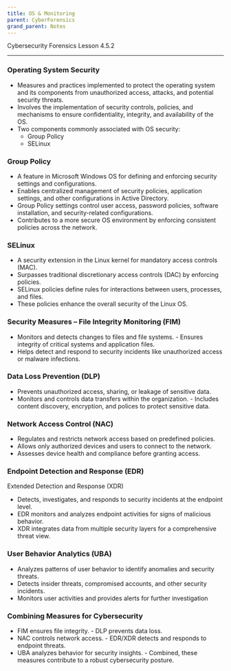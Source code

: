 ```yaml
---
title: OS & Monitoring
parent: CyberForensics 
grand_parent: Notes
---
```

Cybersecurity Forensics Lesson 4.5.2
___
### Operating System Security
- Measures and practices implemented to protect the operating system and its components from unauthorized access, attacks, and potential security threats.
- Involves the implementation of security controls, policies, and mechanisms to ensure confidentiality, integrity, and availability of the OS.
- Two components commonly associated with OS security: 
	- Group Policy
	- SELinux

### Group Policy
- A feature in Microsoft Windows OS for defining and enforcing security settings and configurations.
- Enables centralized management of security policies, application settings, and other configurations in Active Directory.
- Group Policy settings control user access, password policies, software installation, and security-related configurations.
- Contributes to a more secure OS environment by enforcing consistent policies across the network.

### SELinux
- A security extension in the Linux kernel for mandatory access controls (MAC).
- Surpasses traditional discretionary access controls (DAC) by enforcing policies.
- SELinux policies define rules for interactions between users, processes, and files.
- These policies enhance the overall security of the Linux OS.

### Security Measures – File Integrity Monitoring (FIM)
- Monitors and detects changes to files and file systems. - Ensures integrity of critical systems and application files.
- Helps detect and respond to security incidents like unauthorized access or malware infections.

### Data Loss Prevention (DLP)
- Prevents unauthorized access, sharing, or leakage of sensitive data.
- Monitors and controls data transfers within the organization. - Includes content discovery, encryption, and polices to protect sensitive data.

### Network Access Control (NAC)
- Regulates and restricts network access based on predefined policies.
- Allows only authorized devices and users to connect to the network.
- Assesses device health and compliance before granting access.

### Endpoint Detection and Response (EDR)
Extended Detection and Response (XDR)
- Detects, investigates, and responds to security incidents at the endpoint level.
- EDR monitors and analyzes endpoint activities for signs of malicious behavior.
- XDR integrates data from multiple security layers for a comprehensive threat view.

### User Behavior Analytics (UBA)
- Analyzes patterns of user behavior to identify anomalies and security threats.
- Detects insider threats, compromised accounts, and other security incidents.
- Monitors user activities and provides alerts for further investigation

### Combining Measures for Cybersecurity
- FIM ensures file integrity. - DLP prevents data loss.
- NAC controls network access. - EDR/XDR detects and responds to endpoint threats.
- UBA analyzes behavior for security insights. - Combined, these measures contribute to a robust cybersecurity posture.